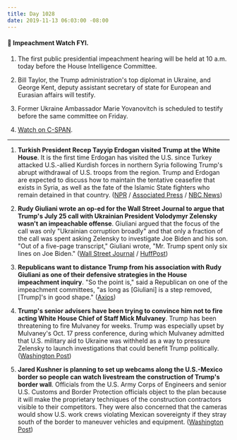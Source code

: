 ```yaml
---
title: Day 1028
date: 2019-11-13 06:03:00 -08:00
---
```


#### **👀 Impeachment Watch FYI.**

1. The first public presidential impeachment hearing will be held at 10 a.m. today before the House Intelligence Committee.

2. Bill Taylor, the Trump administration's top diplomat in Ukraine, and George Kent, deputy assistant secretary of state for European and Eurasian affairs will testify.

3. Former Ukraine Ambassador Marie Yovanovitch is scheduled to testify before the same committee on Friday.

4. [Watch on C-SPAN](https://www.youtube.com/watch?v=cdXAhuHhqUY).

---

1. **Turkish President Recep Tayyip Erdogan visited Trump at the White House**. It is the first time Erdogan has visited the U.S. since Turkey attacked U.S.-allied Kurdish forces in northern Syria following Trump's abrupt withdrawal of U.S. troops from the region. Trump and Erdogan are expected to discuss how to maintain the tentative ceasefire that exists in Syria, as well as the fate of the Islamic State fighters who remain detained in that country. ([NPR](https://www.npr.org/2019/11/13/778602142/president-trump-hosts-turkeys-erdogan-despite-concerns-in-congress) / [Associated Press](https://apnews.com/065db6b92e0846e2b6a6bc5c95b6146e) / [NBC News](https://www.nbcnews.com/politics/donald-trump/prosecutors-raise-pressure-turkish-bank-erdogan-likely-ask-trump-go-n1080991))

2. **Rudy Giuliani wrote an op-ed for the Wall Street Journal to argue that Trump's July 25 call with Ukrainian President Volodymyr Zelensky wasn't an impeachable offense**. Giuliani argued that the focus of the call was only "Ukrainian corruption broadly" and that only a fraction of the call was spent asking Zelensky to investigate Joe Biden and his son. "Out of a five-page transcript," Giuliani wrote, "Mr. Trump spent only six lines on Joe Biden." ([Wall Street Journal](https://www.wsj.com/articles/the-case-for-the-impeachment-defense-11573605427) / [HuffPost](https://www.huffpost.com/entry/rudy-giuliani-op-ed-wall-street-journal_n_5dcbc31ae4b0d43931cc8308))

3. **Republicans want to distance Trump from his association with Rudy Giuliani as one of their defensive strategies in the House impeachment inquiry**. "So the point is," said a Republican on one of the impeachment committees, "as long as \[Giuliani\] is a step removed, \[Trump\]'s in good shape." ([Axios](https://www.axios.com/recession-fears-have-vanished-0d02ba58-81ac-4c47-a645-001ff8908023.html))

4. **Trump's senior advisers have been trying to convince him not to fire acting White House Chief of Staff Mick Mulvaney**. Trump has been threatening to fire Mulvaney for weeks. Trump was especially upset by Mulvaney's Oct. 17 press conference, during which Mulvaney admitted that U.S. military aid to Ukraine was withheld as a way to pressure Zelensky to launch investigations that could benefit Trump politically. ([Washington Post](https://www.washingtonpost.com/politics/mulvaney-says-he-will-no-longer-seek-judges-ruling-on-impeachment-inquiry-testimony-will-follow-trumps-order-not-to-cooperate/2019/11/12/df671698-0564-11ea-ac12-3325d49eacaa_story.html))

5. **Jared Kushner is planning to set up webcams along the U.S.-Mexico border so people can watch livestream the construction of Trump's border wall**. Officials from the U.S. Army Corps of Engineers and senior U.S. Customs and Border Protection officials object to the plan because it will make the proprietary techniques of the construction contractors visible to their competitors. They were also concerned that the cameras would show U.S. work crews violating Mexican sovereignty if they stray south of the border to maneuver vehicles and equipment. ([Washington Post](https://www.washingtonpost.com/immigration/white-house-to-use-webcams-to-create-live-feed-of-border-wall-construction/2019/11/12/4014ce26-057a-11ea-a5e2-fccc16fa3576_story.html))